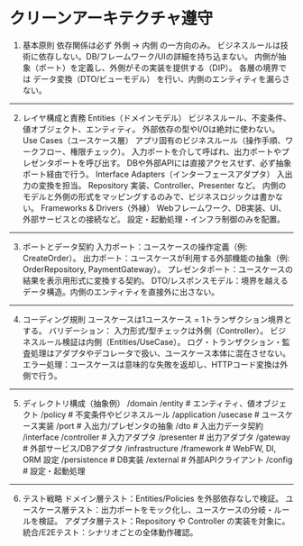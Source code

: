 # クリーンアーキテクチャ遵守
1. 基本原則
依存関係は必ず 外側 → 内側 の一方向のみ。
ビジネスルールは技術に依存しない。DB/フレームワーク/UIの詳細を持ち込まない。
内側が抽象（ポート）を定義し、外側がその実装を提供する（DIP）。
各層の境界では データ変換（DTO/ビューモデル） を行い、内側のエンティティを漏らさない。

---

2. レイヤ構成と責務
Entities（ドメインモデル）
ビジネスルール、不変条件、値オブジェクト、エンティティ。
外部依存の型やI/Oは絶対に使わない。
Use Cases（ユースケース層）
アプリ固有のビジネスルール（操作手順、ワークフロー、権限チェック）。
入力ポートを介して呼ばれ、出力ポートやプレゼンタポートを呼び出す。
DBや外部APIには直接アクセスせず、必ず抽象ポート経由で行う。
Interface Adapters（インターフェースアダプタ）
入出力の変換を担当。
Repository 実装、Controller、Presenter など。
内側のモデルと外側の形式をマッピングするのみで、ビジネスロジックは書かない。
Frameworks & Drivers（外縁）
Webフレームワーク、DB実装、UI、外部サービスとの接続など。
設定・起動処理・インフラ制御のみを配置。

---

3. ポートとデータ契約
入力ポート：ユースケースの操作定義（例: CreateOrder）。
出力ポート：ユースケースが利用する外部機能の抽象（例: OrderRepository, PaymentGateway）。
プレゼンタポート：ユースケースの結果を表示用形式に変換する契約。
DTO/レスポンスモデル：境界を越えるデータ構造。内側のエンティティを直接外に出さない。

---

4. コーディング規則
ユースケースは1ユースケース = 1トランザクション境界とする。
バリデーション：
入力形式/型チェックは外側（Controller）。
ビジネスルール検証は内側（Entities/UseCase）。
ログ・トランザクション・監査処理はアダプタやデコレータで扱い、ユースケース本体に混在させない。
エラー処理：ユースケースは意味的な失敗を返却し、HTTPコード変換は外側で行う。

---

5. ディレクトリ構成（抽象例）
/domain
  /entity        # エンティティ、値オブジェクト
  /policy        # 不変条件やビジネスルール
/application
  /usecase       # ユースケース実装
  /port          # 入出力/プレゼンタの抽象
  /dto           # 入出力データ契約
/interface
  /controller    # 入力アダプタ
  /presenter     # 出力アダプタ
  /gateway       # 外部サービス/DBアダプタ
/infrastructure
  /framework     # WebFW, DI, ORM 設定
  /persistence   # DB実装
  /external      # 外部APIクライアント
  /config        # 設定・起動処理

---

6. テスト戦略
ドメイン層テスト：Entities/Policies を外部依存なしで検証。
ユースケース層テスト：出力ポートをモック化し、ユースケースの分岐・ルールを検証。
アダプタ層テスト：Repository や Controller の実装を対象に。
統合/E2Eテスト：シナリオごとの全体動作確認。